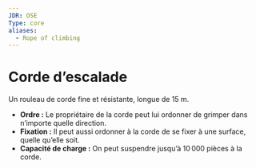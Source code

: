 ```yaml
---
JDR: OSE
Type: core
aliases:
  - Rope of climbing
---
```

# Corde d’escalade

Un rouleau de corde fine et résistante, longue de 15 m.

- **Ordre :** Le propriétaire de la corde peut lui ordonner de grimper dans n’importe quelle direction.
- **Fixation :** Il peut aussi ordonner à la corde de se fixer à une surface, quelle qu’elle soit.
- **Capacité de charge :** On peut suspendre jusqu’à 10 000 pièces à la corde.